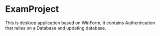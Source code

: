 # ExamProject
This is desktop application based on WinForm,
it contains Authentication that relies on a Database and updating database.
